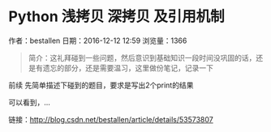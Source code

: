 # Python 浅拷贝 深拷贝 及引用机制
作者：bestallen
日期：2016-12-12 12:59
浏览量：1366
> 简介：这礼拜碰到一些问题，然后意识到基础知识一段时间没巩固的话，还是有遗忘的部分，还是需要温习，这里做份笔记，记录一下




前续
先简单描述下碰到的题目，要求是写出2个print的结果



可以看到，...

 链接：http://blog.csdn.net/bestallen/article/details/53573807
